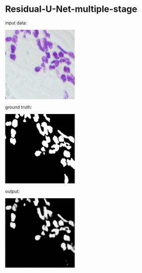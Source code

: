 # Residual-U-Net-multiple-stage

input data:

![input](./data/input/08.jpg) 

ground truth:

![gt](./data/ground_truth/08.jpg)

output:

![pred](./data/epoch_8/08.jpg)
